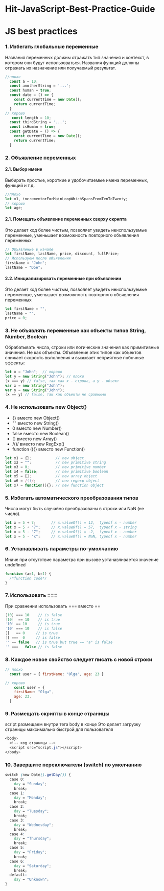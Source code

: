 # Hit-JavaScript-Best-Practice-Guide

# JS best practices


### 1. Избегать глобальные переменные

Названия переменных должны отражать тип значения и контекст, в котором они будут использоваться.
Названия функций должны отражать их назначение или получаемый результат.

``` js
//плохо
  const a = 10;
  const anotherString = '...';
  const human = true;
  const date = () => {
    const currentTime = new Date();
    return currentTime;
  }
// хорошо
   const length = 10;
  const thirdString = '...';
  const isHuman = true;
  const getDate = () => {
    const currentTime = new Date();
    return currentTime;
  } 
```

### 2. Объявление переменных

#### 2.1. Выбор имени

Выбирать простые, короткие и удобочитаемые имена переменных, функций и т.д.

```js
//плохо
let x1, incrementorForMainLoopWhichSpansFromTenToTwenty;
// хорошо
let age;
```
#### 2.1. Помещать объявление переменных сверху скрипта
Это делает код более чистым, позволяет увидеть неиспользуемые переменные, уменьшает возможность повторного объявления переменных
```js
// Объявление в начале
let firstName, lastName, price, discount, fullPrice;
// Используем после объявления
firstName = "John";
lastName = "Doe";
```
#### 2.2. Инициализировать переменные при объявлении
Это делает код более чистым, позволяет увидеть неиспользуемые переменные, уменьшает возможность повторного объявления переменных
```js
let firstName = "",
lastName = "",
price = 0;
```
### 3. Не объявлять переменные как объекты типов String, Number, Boolean
Обрабатывать числа, строки или логические значения как примитивные значения. Не как объекты.
Объявление этих типов как объектов снижает скорость выполнения и вызывает неприятные побочные эффекты:
```js
let x = "John";  // хорошо            
let y = new String("John"); // плохо
(x === y) // false, так как x - строка, а y - объект
var x = new String("John");             
var y = new String("John");
(x == y) // false, так как объекты не сравнимы

```
### 4. Не использовать new Object()
* {} вместо new Object()
* "" вместо new String()
* 0 вместо new Number()
* false вместо new Boolean()
* [] вместо new Array()
* /()/ вместо new RegExp()
* function (){} вместо new Function()
```js
let x1 = {};           // new object
let x2 = "";           // new primitive string
let x3 = 0;            // new primitive number
let x4 = false;        // new primitive boolean
let x5 = [];           // new array object
let x6 = /()/;         // new regexp object
let x7 = function(){}; // new function object
```

### 5. Избегать автоматического преобразования типов
Числа могут быть случайно преобразованы в строки или NaN (не число).
```js
let x = 5 + 7;       // x.valueOf() = 12,  typeof x - number
let x = 5 + "7";     // x.valueOf() = 57,  typeof x - string
let x = 5 - "7";     // x.valueOf() = -2,  typeof x - number
let x = 5 - "x";     // x.valueOf() = NaN, typeof x - number
```

### 6. Устанавливать параметры по-умолчанию
Иначе при отсутствие параметра при вызове устанавливается значение undefined
```js
function (a=1, b=1) { 
  /*function code*/
}
```

### 7. Использовать ===

При сравнении использовать === вместо ==

```js
[10] === 10    // is false
[10]  == 10    // is true
'10' == 10     // is true
'10' === 10    // is false
[]   == 0     // is true
[] ===  0     // is false
'' == false   // is true but true == "a" is false
'' ===   false // is false
```

### 8. Каждое новое свойство следует писать с новой строки

```js
// плохо
  const user = { firstName: "Olga", age: 23 }  

// хорошо
    const user = {                             
    firstName: "Olga",
    age: 23,
  }  
```

### 9. Размещать скрипты в конце страницы

script размещаем внутри тега body в конце
Это делает загрузку страницы максимально быстрой для пользователя
```css
<body>
  <!-- код страницы -->
  <script src="script.js"></script>
</body>
```

### 10. Завершите переключатели (switch) по умолчанию

```css
switch (new Date().getDay()) {
  case 0:
    day = "Sunday";
    break;
  case 1:
    day = "Monday";
    break;
  case 2:
    day = "Tuesday";
    break;
  case 3:
    day = "Wednesday";
    break;
  case 4:
    day = "Thursday";
    break;
  case 5:
    day = "Friday";
    break;
  case 6:
    day = "Saturday";
    break;
  default:
    day = "Unknown";
}
```
